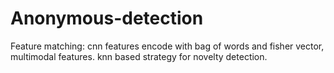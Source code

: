 # Anonymous-detection
Feature matching: cnn features encode with bag of words and fisher vector, multimodal features.  knn based strategy for novelty detection.
